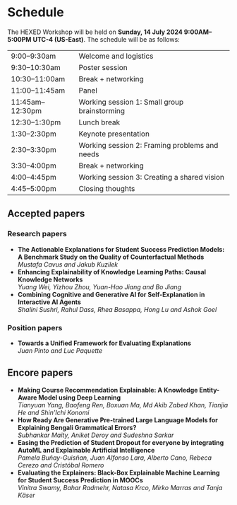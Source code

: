# Schedule

The HEXED Workshop will be held on **Sunday, 14 July 2024 9:00AM–5:00PM UTC-4 (US-East)**. The schedule will be as follows:

|                 |                                               |
| --------------- | --------------------------------------------- |
| 9:00–9:30am     | Welcome and logistics                         |
| 9:30–10:30am    | Poster session                                |
| 10:30–11:00am   | Break + networking                            |
| 11:00–11:45am   | Panel                                         |
| 11:45am–12:30pm | Working session 1: Small group brainstorming  |
| 12:30–1:30pm    | Lunch break                                   |
| 1:30–2:30pm     | Keynote presentation                          |
| 2:30–3:30pm     | Working session 2: Framing problems and needs |
| 3:30–4:00pm     | Break + networking                            |
| 4:00–4:45pm     | Working session 3: Creating a shared vision   |
| 4:45–5:00pm     | Closing thoughts                              |



## Accepted papers

### Research papers

- **The Actionable Explanations for Student Success Prediction Models: A Benchmark Study on the Quality of Counterfactual Methods**</br>*Mustafa Cavus and Jakub Kuzilek*
- **Enhancing Explainability of Knowledge Learning Paths: Causal Knowledge Networks**</br>*Yuang Wei, Yizhou Zhou, Yuan-Hao Jiang and Bo Jiang*
- **Combining Cognitive and Generative AI for Self-Explanation in Interactive AI Agents**</br>*Shalini Sushri, Rahul Dass, Rhea Basappa, Hong Lu and Ashok Goel*

### Position papers

- **Towards a Unified Framework for Evaluating Explanations** </br>*Juan Pinto and Luc Paquette*


## Encore papers

- **Making Course Recommendation Explainable: A Knowledge Entity-Aware Model using Deep Learning**</br>*Tianyuan Yang, Baofeng Ren, Boxuan Ma, Md Akib Zabed Khan, Tianjia He and Shin’Ichi Konomi*
- **How Ready Are Generative Pre-trained Large Language Models for Explaining Bengali Grammatical Errors?**</br>*Subhankar Maity, Aniket Deroy and Sudeshna Sarkar*
- **Easing the Prediction of Student Dropout for everyone by integrating AutoML and Explainable Artificial Intelligence**</br>*Pamela Buñay-Guisñan, Juan Alfonso Lara, Alberto Cano, Rebeca Cerezo and Cristóbal Romero*
- **Evaluating the Explainers: Black-Box Explainable Machine Learning for Student Success Prediction in MOOCs**</br>*Vinitra Swamy, Bahar Radmehr, Natasa Krco, Mirko Marras and Tanja Käser*
